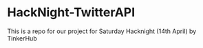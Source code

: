 # HackNight-TwitterAPI
This is a repo for our project for Saturday Hacknight (14th April) by TinkerHub
